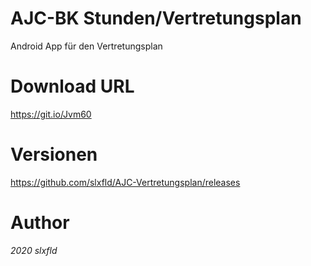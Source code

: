# AJC-BK Stunden/Vertretungsplan
Android App für den Vertretungsplan

# Download URL
https://git.io/Jvm60

# Versionen
https://github.com/slxfld/AJC-Vertretungsplan/releases

# Author
*2020 slxfld*
